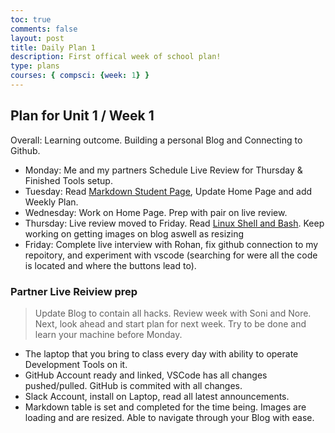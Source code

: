 ```yaml
---
toc: true
comments: false
layout: post
title: Daily Plan 1
description: First offical week of school plan!
type: plans
courses: { compsci: {week: 1} }
---
```


## Plan for Unit 1 / Week 1
Overall: Learning outcome. Building a personal Blog and Connecting to Github.
- Monday: Me and my partners Schedule Live Review for Thursday & Finished Tools setup.
- Tuesday: Read [Markdown Student Page](https://nighthawkcoders.github.io/teacher//c4.3/c5.0/2023/08/17/markdown-html_fragments.html), Update Home Page and add Weekly Plan.
- Wednesday: Work on Home Page.  Prep with pair on live review.
- Thursday: Live review moved to Friday.  Read [Linux Shell and Bash](https://nighthawkcoders.github.io/teacher//5.a/c4.1/2023/08/16/linux_shell_IPYNB_2_.html). Keep working on getting images on blog aswell as resizing
- Friday: Complete live interview with Rohan, fix github connection to my repoitory, and experiment with vscode (searching for were all the code is located and where the buttons lead to).


### Partner Live Reiview prep
> Update Blog to contain all hacks.  Review week with Soni and Nore. Next, look ahead and start plan for next week.  Try to be done and learn your machine before Monday.
- The laptop that you bring to class every day with ability to operate Development Tools on it.
- GitHub Account ready and linked, VSCode has all changes pushed/pulled. GitHub is commited with all changes.
- Slack Account, install on Laptop, read all latest announcements. 
- Markdown table is set and completed for the time being. Images are loading and are resized. Able to navigate through your Blog with ease.